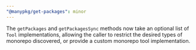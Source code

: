 ```yaml
---
"@manypkg/get-packages": minor
---
```


The `getPackages` and `getPackagesSync` methods now take an optional list of `Tool` implementations, allowing the caller to restrict the desired types of monorepo discovered, or provide a custom monorepo tool implementation.
